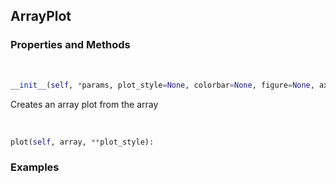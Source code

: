 ## <a id="McUtils.Plots.Plots.ArrayPlot">ArrayPlot</a>


### Properties and Methods
<a id="McUtils.Plots.Plots.ArrayPlot.__init__">&nbsp;</a>
```python
__init__(self, *params, plot_style=None, colorbar=None, figure=None, axes=None, subplot_kw=None, method='imshow', **opts): 
```
Creates an array plot from the array

<a id="McUtils.Plots.Plots.ArrayPlot.plot">&nbsp;</a>
```python
plot(self, array, **plot_style): 
```

### Examples
